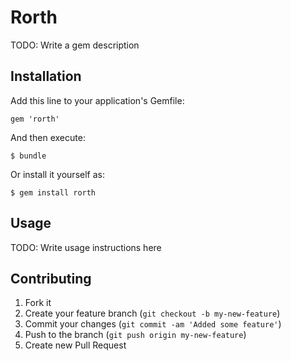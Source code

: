 # Rorth

TODO: Write a gem description

## Installation

Add this line to your application's Gemfile:

    gem 'rorth'

And then execute:

    $ bundle

Or install it yourself as:

    $ gem install rorth

## Usage

TODO: Write usage instructions here

## Contributing

1. Fork it
2. Create your feature branch (`git checkout -b my-new-feature`)
3. Commit your changes (`git commit -am 'Added some feature'`)
4. Push to the branch (`git push origin my-new-feature`)
5. Create new Pull Request
